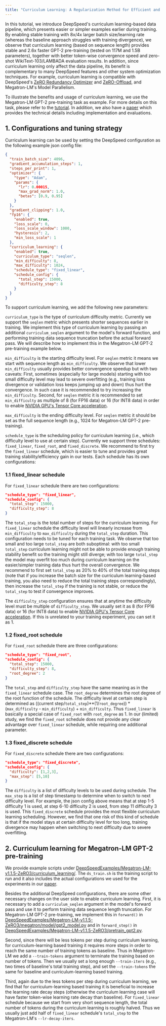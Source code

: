 ```yaml
---
title: "Curriculum Learning: A Regularization Method for Efficient and Stable Billion-Scale GPT Model Pre-Training"
---
```


In this tutorial, we introduce DeepSpeed's curriculum learning-based data pipeline, which presents easier or simpler examples earlier during training. By enabling stable training with 8x/4x larger batch size/learning rate (whereas the baseline approach struggles with training divergence), we observe that curriculum learning (based on sequence length) provides stable and 2.6x faster GPT-2 pre-training (tested on 117M and 1.5B parameters), together with better token-wise convergence speed and zero-shot WikiText-103/LAMBADA evaluation results. In addition, since curriculum learning only affect the data pipeline, its benefit is complementary to many DeepSpeed features and other system optimization techniques. For example, curriculum learning is compatible with DeepSpeed's [ZeRO Redundancy Optimizer](/tutorials/zero/) and [ZeRO-Offload](/tutorials/zero-offload/), and Megatron-LM's Model Parallelism.

To illustrate the benefits and usage of curriculum learning, we use the Megatron-LM GPT-2 pre-training task as example. For more details on this task, please refer to the [tutorial](/tutorials/megatron/). In addition, we also have a [paper](https://arxiv.org/abs/2108.06084) which provides the technical details including implementation and evaluations.

## 1. Configurations and tuning strategy
Curriculum learning can be used by setting the DeepSpeed configuration as the following example json config file:

```json
{
  "train_batch_size": 4096,
  "gradient_accumulation_steps": 1,
  "steps_per_print": 1,
  "optimizer": {
    "type": "Adam",
    "params": {
      "lr": 0.00015,
      "max_grad_norm": 1.0,
      "betas": [0.9, 0.95]
    }
  },
  "gradient_clipping": 1.0,
  "fp16": {
    "enabled": true,
    "loss_scale": 0,
    "loss_scale_window": 1000,
    "hysteresis": 2,
    "min_loss_scale": 1
  },
  "curriculum_learning": {
    "enabled": true,
    "curriculum_type": "seqlen",
    "min_difficulty": 8,
    "max_difficulty": 1024,
    "schedule_type": "fixed_linear",
    "schedule_config": {
      "total_step": 15000,
      "difficulty_step": 8
    }
  }
}
```
To support curriculum learning, we add the following new parameters:

`curriculum_type` is the type of curriculum difficulty metric. Currently we support the `seqlen` metric which presents shorter sequences earlier in training. We implement this type of curriculum learning by passing an additional `curriculum_seqlen` argument to the model's forward function, and performing training data sequence truncation before the actual forward pass. We will describe how to implement this in the Megatron-LM GPT-2 pre-training example below.

`min_difficulty` is the starting difficulty level. For `seqlen` metric it means we start with sequence length as `min_difficulty`. We observe that lower `min_difficulty` usually provides better convergence speedup but with two caveats: First, sometimes (especially for large models) starting with too small difficulty level may lead to severe overfitting (e.g., training loss divergence or validation loss keeps jumping up and down) thus hurt the convergence. In such case it is recommended to try increasing the `min_difficulty`. Second, for `seqlen` metric it is recommended to set `min_difficulty` as multiple of 8 (for FP16 data) or 16 (for INT8 data) in order to enable [NVIDIA GPU's Tensor Core acceleration](https://developer.nvidia.com/blog/optimizing-gpu-performance-tensor-cores/).

`max_difficulty` is the ending difficulty level. For `seqlen` metric it should be set as the full sequence length (e.g., 1024 for Megatron-LM GPT-2 pre-training).

`schedule_type` is the scheduling policy for curriculum learning (i.e., which difficulty level to use at certain step). Currently we support three schedules: `fixed_linear`, `fixed_root`, and `fixed_discrete`. We recommend to first try the `fixed_linear` schedule, which is easier to tune and provides great training stability/efficiency gain in our tests. Each schedule has its own configurations:


### 1.1 fixed_linear schedule
For `fixed_linear` schedule there are two configurations:

```json
"schedule_type": "fixed_linear",
"schedule_config": {
  "total_step": 15000,
  "difficulty_step": 8
}
```

The `total_step` is the total number of steps for the curriculum learning. For `fixed_linear` schedule the difficulty level will linearly increase from `min_difficulty` to `max_difficulty` during the `total_step` duration. This configuration needs to be tuned for each training task. We observe that too small and too large `total_step` are both suboptimal: with too small `total_step` curriculum learning might not be able to provide enough training stability benefit so the training might still diverge; with too large `total_step` the model may overfit too much during curriculum learning on the easier/simpler training data thus hurt the overall convergence. We recommend to first set `total_step` as 20% to 40% of the total training steps (note that if you increase the batch size for the curriculum learning-based training, you also need to reduce the total training steps correspondingly), then increase the `total_step` if the training is not stable, or reduce the `total_step` to test if convergence improves.

The `difficulty_step` configuration ensures that at anytime the difficulty level must be multiple of `difficulty_step`. We usually set it as 8 (for FP16 data) or 16 (for INT8 data) to enable [NVIDIA GPU's Tensor Core acceleration](https://developer.nvidia.com/blog/optimizing-gpu-performance-tensor-cores/). If this is unrelated to your training experiment, you can set it as 1.

### 1.2 fixed_root schedule
For `fixed_root` schedule there are three configurations:

```json
"schedule_type": "fixed_root",
"schedule_config": {
  "total_step": 15000,
  "difficulty_step": 8,
  "root_degree": 2
}
```

The `total_step` and `difficulty_step` have the same meaning as in the `fixed_linear` schedule case. The `root_degree` determines the root degree of the root function of the schedule. The difficulty level at certain step is determined as ((current step/`total_step`)**(1/`root_degree`)) * (`max_difficulty` - `min_difficulty`) + `min_difficulty`. Thus `fixed_linear` is basically a special case of `fixed_root` with `root_degree` as 1. In our (limited) study, we find the `fixed_root` schedule does not provide any clear advantage over `fixed_linear` schedule, while requiring one additional parameter.

### 1.3 fixed_discrete schedule
For `fixed_discrete` schedule there are two configurations:

```json
"schedule_type": "fixed_discrete",
"schedule_config": {
  "difficulty": [1,2,3],
  "max_step": [5,10]
}
```

The `difficulty` is a list of difficulty levels to be used during schedule. The `max_step` is a list of step timestamp to determine when to switch to next difficulty level. For example, the json config above means that at step 1-5 difficulty 1 is used, at step 6-10 difficulty 2 is used, from step 11 difficulty 3 is used. This `fixed_discrete` schedule provides the most flexible curriculum learning scheduling. However, we find that one risk of this kind of schedule is that if the model stays at certain difficulty level for too long, training divergence may happen when switching to next difficulty due to severe overfitting.

## 2. Curriculum learning for Megatron-LM GPT-2 pre-training

We provide example scripts under [DeepSpeedExamples/Megatron-LM-v1.1.5-ZeRO3/curriculum_learning/](https://github.com/microsoft/DeepSpeedExamples/tree/master/Megatron-LM-v1.1.5-ZeRO3/curriculum_learning). The `ds_train.sh` is the training script to run and it also includes the actual configurations we used for the experiments in our [paper](https://arxiv.org/abs/2108.06084).

Besides the additional DeepSpeed configurations, there are some other necessary changes on the user side to enable curriculum learning. First, it is necessary to add a `curriculum_seqlen` argument in the model's forward pass and use it to perform training data sequence length truncation. For Megatron-LM GPT-2 pre-training, we implement this in `forward()` in [DeepSpeedExamples/Megatron-LM-v1.1.5-ZeRO3/megatron/model/gpt2_model.py](https://github.com/microsoft/DeepSpeedExamples/blob/master/Megatron-LM-v1.1.5-ZeRO3/megatron/model/gpt2_model.py) and in `forward_step()` in [DeepSpeedExamples/Megatron-LM-v1.1.5-ZeRO3/pretrain_gpt2.py](https://github.com/microsoft/DeepSpeedExamples/blob/master/Megatron-LM-v1.1.5-ZeRO3/pretrain_gpt2.py).

Second, since there will be less tokens per step during curriculum learning, for curriculum-learning based training it requires more steps in order to reach the same number of training tokens as baseline. Thus in Megatron-LM we add a `--train-tokens` argument to terminate the training based on number of tokens. Then we usually set a long enough `--train-iters` (e.g., two times of baseline's total training step), and set the `--train-tokens` the same for baseline and curriculum-learning based training.

Third, again due to the less tokens per step during curriculum learning, we find that for curriculum-learning based training it is beneficial to increase the learning rate decay steps (otherwise the curriculum learning case will have faster token-wise learning rate decay than baseline). For `fixed_linear` schedule because we start from very short sequence length, the total number of tokens during the curriculum learning is roughly halved. Thus we usually just add half of `fixed_linear` schedule's `total_step` to the Megatron-LM's `--lr-decay-iters`.
